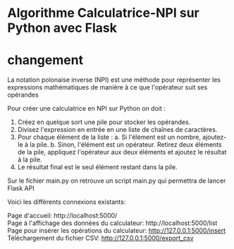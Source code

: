 # Algorithme Calculatrice-NPI sur Python avec Flask 
#	changement

La notation polonaise inverse (NPI) est une méthode pour représenter les expressions mathématiques 
de manière à ce que l'opérateur suit ses opérandes

Pour créer une calculatrice en NPI sur Python on doit :

1) Créez en quelque sort une pile pour stocker les opérandes.
2) Divisez l'expression en entrée en une liste de chaînes de caractères.
3) Pour chaque élément de la liste :
    a. Si l'élément est un nombre, ajoutez-le à la pile.
    b. Sinon, l'élément est un opérateur. Retirez deux éléments de la pile, appliquez l'opérateur aux deux éléments et ajoutez le résultat à la pile.
4) Le résultat final est le seul élément restant dans la pile.


Sur le fichier main.py on retrouve un script main.py qui permettra de lancer Flask API 

Voici les différents connexions existants: 

Page d'accueil: http://localhost:5000/ <br> 
Page à l'affichage des données du calculateur: http://localhost:5000/list  <br>
Page pour insérer les opérations du calculateur: http://127.0.0.1:5000/insert <br>
Téléchargement du fichier CSV: http://127.0.0.1:5000/export_csv <br>
